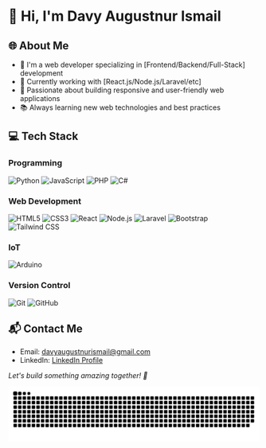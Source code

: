 # 👋 Hi, I'm Davy Augustnur Ismail

## 🌐 About Me
- 🔭 I'm a web developer specializing in [Frontend/Backend/Full-Stack] development
- 🚀 Currently working with [React.js/Node.js/Laravel/etc]
- 🎨 Passionate about building responsive and user-friendly web applications
- 📚 Always learning new web technologies and best practices

## 💻 Tech Stack

### Programming
![Python](https://img.shields.io/badge/Python-3776AB?style=for-the-badge&logo=python&logoColor=white)
![JavaScript](https://img.shields.io/badge/JavaScript-F7DF1E?style=for-the-badge&logo=javascript&logoColor=000000)
![PHP](https://img.shields.io/badge/PHP-777BB4?style=for-the-badge&logo=php&logoColor=white)
![C#](https://img.shields.io/badge/C%23-239120?style=for-the-badge&logo=microsoft&logoColor=white)

### Web Development
![HTML5](https://img.shields.io/badge/HTML5-E34F26?style=for-the-badge&logo=html5&logoColor=white)
![CSS3](https://img.shields.io/badge/CSS3-1572B6?style=for-the-badge&logo=css3&logoColor=white)
![React](https://img.shields.io/badge/React-20232A?style=for-the-badge&logo=react&logoColor=61DAFB)
![Node.js](https://img.shields.io/badge/Node.js-339933?style=for-the-badge&logo=node.js&logoColor=white)
![Laravel](https://img.shields.io/badge/Laravel-FF2D20?style=for-the-badge&logo=laravel&logoColor=white)
![Bootstrap](https://img.shields.io/badge/Bootstrap-563D7C?style=for-the-badge&logo=bootstrap&logoColor=white)
![Tailwind CSS](https://img.shields.io/badge/Tailwind_CSS-38B2AC?style=for-the-badge&logo=tailwind-css&logoColor=white)

### IoT
![Arduino](https://img.shields.io/badge/Arduino-00979D?style=for-the-badge&logo=arduino&logoColor=white)

### Version Control
![Git](https://img.shields.io/badge/Git-F05032?style=for-the-badge&logo=git&logoColor=white)
![GitHub](https://img.shields.io/badge/GitHub-181717?style=for-the-badge&logo=github&logoColor=white)

## 📬 Contact Me
- Email: davyaugustnurismail@gmail.com
- LinkedIn: [LinkedIn Profile](https://www.linkedin.com/in/davy-augustnur-ismail-0586912a7/)

*Let's build something amazing together! 🚀*
  
![Snake animation](https://raw.githubusercontent.com/davyaugustnurismail/davyaugustnurismail/output/github-contribution-grid-snake-dark.svg)
